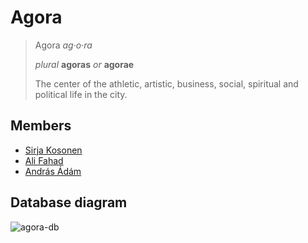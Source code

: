 # Agora

> Agora *ag·o·ra*
>
> *plural* **agoras** *or* **agorae**
>
> The center of the athletic, artistic, business, social, spiritual and political life in the city.

## Members

- [Sirja Kosonen](https://github.com/sirjak)
- [Ali Fahad](https://github.com/Ali-k-fahad)
- [András Ádám](https://github.com/NeoAren)


## Database diagram

![agora-db](https://user-images.githubusercontent.com/24866990/143937460-f7ab0a13-fa50-4792-b053-af4687b2e59c.png)
